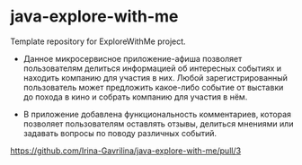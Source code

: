 # java-explore-with-me
Template repository for ExploreWithMe project.

- Данное микросервисное приложение-афиша позволяет пользователям делиться информацией об интересных событиях и
  находить компанию для
  участия в них. Любой зарегистрированный пользователь может предложить какое-либо событие от выставки до похода в кино
  и собрать компанию для участия в нём.

- В приложение добавлена функциональность комментариев, которая позволяет пользователям оставлять отзывы, делиться
  мнениями или задавать вопросы по поводу различных событий.

https://github.com/Irina-Gavrilina/java-explore-with-me/pull/3